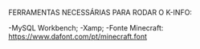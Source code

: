 FERRAMENTAS NECESSÁRIAS PARA RODAR O K-INFO:

-MySQL Workbench;
-Xamp;
-Fonte Minecraft: https://www.dafont.com/pt/minecraft.font
